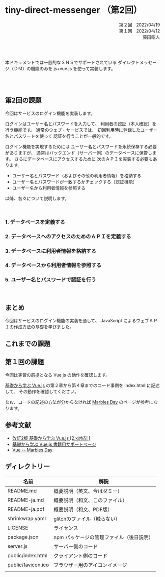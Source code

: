 # tiny-direct-messenger （第2回）

<div style="text-align: right;">
第２回　2022/04/19<BR>
第１回　2022/04/12<BR>
藤田昭人
</div>

<BR><BR>

本ドキュメントでは一般的なＳＮＳでサポートされている
ダイレクトメッセージ（ＤＭ）の機能のみを js+vue.js を使って実装します。

<BR><BR>

## 第2回の課題

今回はサービスのログイン機能を実装します。

ログインはユーザー名とパスワードを入力して、
利用者の認証（本人確認）を行う機能です。
通常のウェブ・サービスでは、
初回利用時に登録したユーザー名とパスワードを使って
認証を行うことが一般的です。

ログイン機能を実現するためには
ユーザー名とパスワードを永続保存する必要がありますが、
通常はバックエンド（サーバー側）のデータベースに保管します。
さらにデータベースにアクセスするために
次のＡＰＩを実装する必要もあります。

* ユーザー名とパスワード（およびその他の利用者情報）を格納する
* ユーザー名とパスワードが一致するかチェックする（認証機能）
* ユーザー名から利用者情報を参照する

以降、各々について説明します。

<BR>

### 1. データベースを定義する
### 2. データベースへのアクセスのためのＡＰＩを定義する
### 3. データベースに利用者情報を格納する
### 4. データベースから利用者情報を参照する
### 5. ユーザー名とパスワードで認証を行う

<BR>

## まとめ

今回はサービスのログイン機能の実装を通して、
JavaScript によるウェブＡＰＩの作成方法の基礎を学びました。


<div style="page-break-before:always"></div>

## これまでの課題

## 第１回の課題

今回は実習の前提となる Vue.js の動作を確認します。

[基礎から学ぶ Vue.js](https://www.amazon.co.jp/%E6%94%B9%E8%A8%822%E7%89%88-%E5%9F%BA%E7%A4%8E%E3%81%8B%E3%82%89%E5%AD%A6%E3%81%B6Vue-js-2-x%E5%AF%BE%E5%BF%9C-mio/dp/4863543239/ref=pd_vtp_sccl_2/357-0939054-3120259?pd_rd_w=jDyJO&pf_rd_p=cbb45385-7b99-44b7-a528-bff5ddaa153d&pf_rd_r=5W83K9FPAAGFWSPSR1SN&pd_rd_r=ce8b51af-023e-4da7-bf5e-4245ecd7885c&pd_rd_wg=S5e9d&pd_rd_i=4863543239&psc=1)
の第２章から第４章までのコード事例を index.html に記述して、
その動作を確認してください。

なお、コードの記述の方法が分からなければ
[Marbles Day](https://marbles.hatenablog.com/archive/category/Vue.js)
のページが参考になります。


<div style="page-break-before:always"></div>

## 参考文献

* [改訂2版 基礎から学ぶ Vue.js [2.x対応! ]](https://www.amazon.co.jp/%E6%94%B9%E8%A8%822%E7%89%88-%E5%9F%BA%E7%A4%8E%E3%81%8B%E3%82%89%E5%AD%A6%E3%81%B6Vue-js-2-x%E5%AF%BE%E5%BF%9C-mio/dp/4863543239/ref=pd_vtp_sccl_2/357-0939054-3120259?pd_rd_w=jDyJO&pf_rd_p=cbb45385-7b99-44b7-a528-bff5ddaa153d&pf_rd_r=5W83K9FPAAGFWSPSR1SN&pd_rd_r=ce8b51af-023e-4da7-bf5e-4245ecd7885c&pd_rd_wg=S5e9d&pd_rd_i=4863543239&psc=1)
* [基礎から学ぶ Vue.js 書籍用サポートページ](https://cr-vue.mio3io.com/)
* [Vue -- Marbles Day](https://marbles.hatenablog.com/archive/category/Vue.js)


<div style="page-break-before:always"></div>

## ディレクトリー

|名前|解説|
|---|----|
|README.md|概要説明（英文、今はダミー）|
|README-ja.md|概要説明（和文、このファイル）|
|README-ja.pdf|概要説明（和文、PDF版）|
|shrinkwrap.yaml|glitchのファイル（触らない）|
|LICENSE|ライセンス|
|package.json|npm パッケージの管理ファイル（後日説明）|
|server.js|サーバー側のコード|
|public/index.html|クライアント側のコード|
|public/favicon.ico|ブラウザー用のアイコンイメージ|
| | |